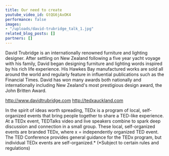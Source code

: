 ```yaml
---
title: Our need to create
youtube_video_id: GtQG6jAxOK4
performance: false
images:
- "/uploads/david-trubridge_talk_1.jpg"
related_blog_posts: []
partners: []
---
```


David Trubridge is an internationally renowned furniture and lighting designer. After settling on New Zealand following a five year yacht voyage with his family, David began designing furniture and lighting words inspired by his rich life experience. His Hawkes Bay manufactured works are sold all around the world and regularly feature in influential publications such as the Financial Times. David has won many awards both nationally and internationally including New Zealand's most prestigious design award, the John Britten Award.

http://www.davidtrubridge.com
http://tedxauckland.com

In the spirit of ideas worth spreading, TEDx is a program of local, self-organized events that bring people together to share a TED-like experience. At a TEDx event, TEDTalks video and live speakers combine to spark deep discussion and connection in a small group. These local, self-organized events are branded TEDx, where x = independently organized TED event. The TED Conference provides general guidance for the TEDx program, but individual TEDx events are self-organized.* (*Subject to certain rules and regulations)
